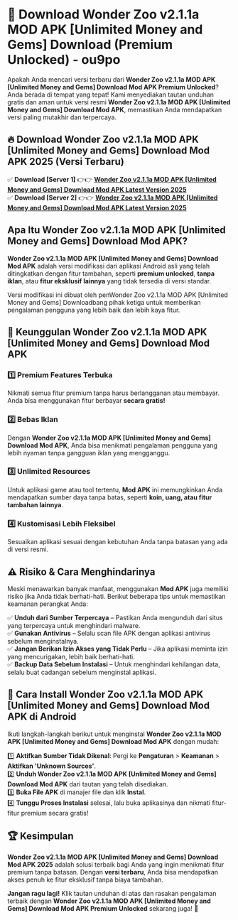 # 🎯 Download Wonder Zoo v2.1.1a MOD APK [Unlimited Money and Gems] Download (Premium Unlocked) -  ou9po

Apakah Anda mencari versi terbaru dari **Wonder Zoo v2.1.1a MOD APK [Unlimited Money and Gems] Download Mod APK Premium Unlocked**? Anda berada di tempat yang tepat! Kami menyediakan tautan unduhan gratis dan aman untuk versi resmi **Wonder Zoo v2.1.1a MOD APK [Unlimited Money and Gems] Download Mod APK**, memastikan Anda mendapatkan versi paling mutakhir dan terpercaya.

## 🔥 Download Wonder Zoo v2.1.1a MOD APK [Unlimited Money and Gems] Download Mod APK 2025 (Versi Terbaru)

✅ **Download [Server 1]** 👉👉 [**Wonder Zoo v2.1.1a MOD APK [Unlimited Money and Gems] Download Mod APK Latest Version 2025**](https://momento.my/?title=Wonder_Zoo_v2.1.1a_MOD_APK_[Unlimited_Money_and_Gems]_Download)  
✅ **Download [Server 2]** 👉👉 [**Wonder Zoo v2.1.1a MOD APK [Unlimited Money and Gems] Download Mod APK Latest Version 2025**](https://momento.my/?title=Wonder_Zoo_v2.1.1a_MOD_APK_[Unlimited_Money_and_Gems]_Download)  

## Apa Itu Wonder Zoo v2.1.1a MOD APK [Unlimited Money and Gems] Download Mod APK?

**Wonder Zoo v2.1.1a MOD APK [Unlimited Money and Gems] Download Mod APK** adalah versi modifikasi dari aplikasi Android asli yang telah ditingkatkan dengan fitur tambahan, seperti **premium unlocked**, **tanpa iklan**, atau **fitur eksklusif lainnya** yang tidak tersedia di versi standar.

Versi modifikasi ini dibuat oleh penWonder Zoo v2.1.1a MOD APK [Unlimited Money and Gems] Downloadbang pihak ketiga untuk memberikan pengalaman pengguna yang lebih baik dan lebih kaya fitur.

## 🎯 Keunggulan Wonder Zoo v2.1.1a MOD APK [Unlimited Money and Gems] Download Mod APK

### 1️⃣ Premium Features Terbuka
Nikmati semua fitur premium tanpa harus berlangganan atau membayar. Anda bisa menggunakan fitur berbayar **secara gratis!**

### 2️⃣ Bebas Iklan
Dengan **Wonder Zoo v2.1.1a MOD APK [Unlimited Money and Gems] Download Mod APK**, Anda bisa menikmati pengalaman pengguna yang lebih nyaman tanpa gangguan iklan yang mengganggu.

### 3️⃣ Unlimited Resources
Untuk aplikasi game atau tool tertentu, **Mod APK** ini memungkinkan Anda mendapatkan sumber daya tanpa batas, seperti **koin, uang, atau fitur tambahan lainnya**.

### 4️⃣ Kustomisasi Lebih Fleksibel
Sesuaikan aplikasi sesuai dengan kebutuhan Anda tanpa batasan yang ada di versi resmi.

## ⚠️ Risiko & Cara Menghindarinya

Meski menawarkan banyak manfaat, menggunakan **Mod APK** juga memiliki risiko jika Anda tidak berhati-hati. Berikut beberapa tips untuk memastikan keamanan perangkat Anda:

✅ **Unduh dari Sumber Terpercaya** – Pastikan Anda mengunduh dari situs yang terpercaya untuk menghindari malware.  
✅ **Gunakan Antivirus** – Selalu scan file APK dengan aplikasi antivirus sebelum menginstalnya.  
✅ **Jangan Berikan Izin Akses yang Tidak Perlu** – Jika aplikasi meminta izin yang mencurigakan, lebih baik berhati-hati.  
✅ **Backup Data Sebelum Instalasi** – Untuk menghindari kehilangan data, selalu buat cadangan sebelum menginstal aplikasi.

## 📌 Cara Install Wonder Zoo v2.1.1a MOD APK [Unlimited Money and Gems] Download Mod APK di Android

Ikuti langkah-langkah berikut untuk menginstal **Wonder Zoo v2.1.1a MOD APK [Unlimited Money and Gems] Download Mod APK** dengan mudah:

1️⃣ **Aktifkan Sumber Tidak Dikenal**: Pergi ke **Pengaturan** > **Keamanan** > **Aktifkan 'Unknown Sources'**.  
2️⃣ **Unduh Wonder Zoo v2.1.1a MOD APK [Unlimited Money and Gems] Download Mod APK** dari tautan yang telah disediakan.  
3️⃣ **Buka File APK** di manajer file dan klik **Instal**.  
4️⃣ **Tunggu Proses Instalasi** selesai, lalu buka aplikasinya dan nikmati fitur-fitur premium secara gratis!

## 🏆 Kesimpulan

**Wonder Zoo v2.1.1a MOD APK [Unlimited Money and Gems] Download Mod APK 2025** adalah solusi terbaik bagi Anda yang ingin menikmati fitur premium tanpa batasan. Dengan **versi terbaru**, Anda bisa mendapatkan akses penuh ke fitur eksklusif tanpa biaya tambahan.

**Jangan ragu lagi!** Klik tautan unduhan di atas dan rasakan pengalaman terbaik dengan **Wonder Zoo v2.1.1a MOD APK [Unlimited Money and Gems] Download Mod APK Premium Unlocked** sekarang juga! 🚀

